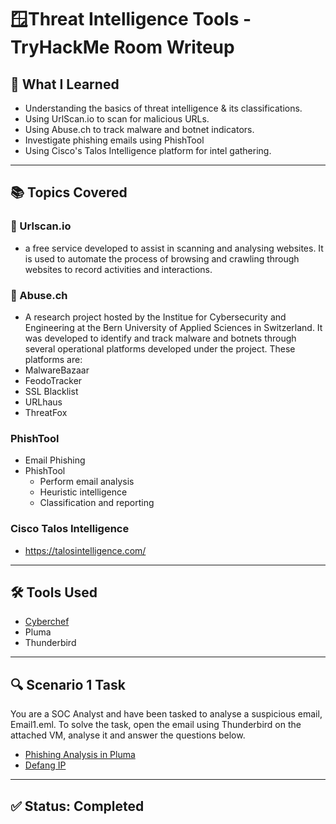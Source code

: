 # 🪟Threat Intelligence Tools - TryHackMe Room Writeup

## 🧠 What I Learned

- Understanding the basics of threat intelligence & its classifications.
- Using UrlScan.io to scan for malicious URLs.
- Using Abuse.ch to track malware and botnet indicators.
- Investigate phishing emails using PhishTool
- Using Cisco's Talos Intelligence platform for intel gathering.
---

## 📚 Topics Covered

### 🔗 Urlscan.io 
  - a free service developed to assist in scanning and analysing websites. It is used to automate the process of browsing and crawling through websites to record activities and interactions.

### 🔗 Abuse.ch
  - A research project hosted by the Institue for Cybersecurity and Engineering at the Bern University of Applied Sciences in Switzerland. It was developed to identify and track malware and botnets through several operational platforms developed under the project. These platforms are: 
  - MalwareBazaar
  - FeodoTracker
  - SSL Blacklist
  - URLhaus
  - ThreatFox

### PhishTool
  - Email Phishing
  - PhishTool
    - Perform email analysis
    - Heuristic intelligence
    - Classification and reporting

  ### Cisco Talos Intelligence
  - https://talosintelligence.com/
---

## 🛠️ Tools Used

- [Cyberchef](https://cyberchef.org/)
- Pluma
- Thunderbird
---

## 🔍 Scenario 1 Task

You are a SOC Analyst and have been tasked to analyse a suspicious email, Email1.eml. To solve the task, open the email using Thunderbird on the attached VM, analyse it and answer the questions below.
- [Phishing Analysis in Pluma](images/Phishing-Analysis.png)
- [Defang IP](images/Phishing-Analysis-defang.png)
---

## ✅ Status: Completed


